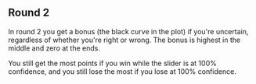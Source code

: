 Round 2
-------

In round 2 you get a bonus (the black curve in the plot) if you're 
uncertain, regardless of whether you're right or wrong. The bonus is highest in the middle and 
zero at the ends.

You still get the most points if you win while the slider is at 100% confidence, and you still 
lose the most if you lose at 100% confidence.
